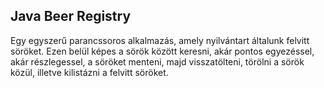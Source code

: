 ## Java Beer Registry

Egy egyszerű parancssoros alkalmazás, amely nyilvántart általunk felvitt söröket. Ezen belül képes a sörök között keresni, akár pontos egyezéssel, akár részlegessel, a söröket menteni, majd visszatölteni, törölni a sörök közül, illetve kilistázni a felvitt söröket.
